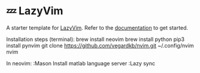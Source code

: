 # 💤 LazyVim

A starter template for [LazyVim](https://github.com/LazyVim/LazyVim).
Refer to the [documentation](https://lazyvim.github.io/installation) to get started.

﻿Installation steps (terminal):
brew install neovim
brew install python
pip3 install pynvim
git clone https://github.com/vegardkb/nvim.git ~/.config/nvim
nvim

In neovim:
:Mason
Install matlab language server
:Lazy sync

